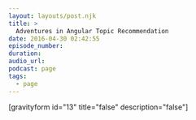 ```yaml
---
layout: layouts/post.njk
title: >
  Adventures in Angular Topic Recommendation
date: 2016-04-30 02:42:55
episode_number:
duration:
audio_url:
podcast: page
tags:
  - page
---
```


[gravityform id="13" title="false" description="false"]

